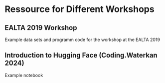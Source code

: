 # Ressource for Different Workshops

## EALTA 2019 Workshop
Example data sets and programm code for the workshop at the EALTA 2019

## Introduction to Hugging Face (Coding.Waterkan 2024)
Example notebook
